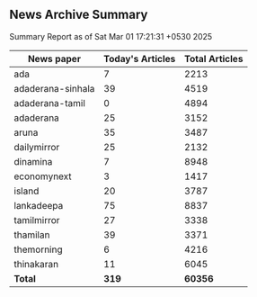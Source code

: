 <!-- @format -->
## News Archive Summary

Summary Report as of Sat Mar 01 17:21:31 +0530 2025

| News paper         | Today's Articles | Total Articles |
|--------------------|------------------|----------------|
| ada               | 7          | 2213        |
| adaderana-sinhala               | 39          | 4519        |
| adaderana-tamil               | 0          | 4894        |
| adaderana               | 25          | 3152        |
| aruna               | 35          | 3487        |
| dailymirror               | 25          | 2132        |
| dinamina               | 7          | 8948        |
| economynext               | 3          | 1417        |
| island               | 20          | 3787        |
| lankadeepa               | 75          | 8837        |
| tamilmirror               | 27          | 3338        |
| thamilan               | 39          | 3371        |
| themorning               | 6          | 4216        |
| thinakaran               | 11          | 6045        |
| **Total**          | **319**      | **60356** |

